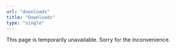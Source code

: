 ```yaml
---
url: "downloads"
title: "Downloads"
type: "single"
---
```

This page is temporarily unavailable. Sorry for the inconvenience.

